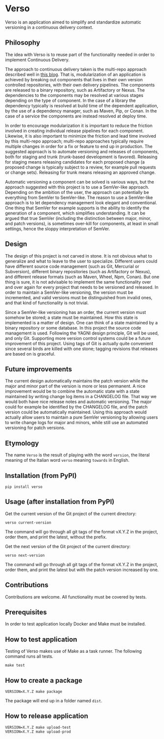 # Verso

Verso is an application aimed to simplify and standardize automatic
versioning in a continuous delivery context.

## Philosophy

The idea with Verso is to reuse part of the functionality needed in
order to implement Continuous Delivery.

The approach to continuous delivery taken is the multi-repo approach
described well in [this
blog](https://www.thoughtworks.com/insights/blog/architecting-continuous-delivery).
That is, modularization of an application is achieved by breaking out
components that lives in their own version controlled repositories,
with their own delivery pipelines. The components are released to a
binary repository, such as Artifactory or Nexus. The dependencies to
the components may be resolved at various stages depending on the type
of component. In the case of a library the dependency typically is
resolved at build time of the dependent application, by the use of a
dependency manager, such as Maven, Pip, or Conan. In the case of a
service the components are instead resolved at deploy time.

In order to encourage modularization it is important to reduce the
friction involved in creating individual release pipelines for each
component. Likewise, it is also important to minimize the friction and
lead time involved by this multi-repo approach; multi-repo approaches
typically require multiple changes in order for a fix or feature to
end up in production. The suggested approach is to automate versioning
and releases of components, both for staging and trunk (trunk-based
development is favored). Releasing for staging means releasing
candidates for each proposed change (a proposed change is typically
subject to a review, for example pull requests or change
sets). Releasing for trunk means releasing an approved change.

Automatic versioning a component can be solved is various ways, but
the approach suggested with this project is to use a SemVer-like
approach. Depending on the ambition of the user, the approach can
potentially be everything from SemVer to SemVer-like. The reason to
use a SemVer-like approach is to let dependency management look
elegant and conventional. One thing that SemVer for example supports
is the ability to identify the generation of a component, which
simplifies understanding. It can be argued that true SemVer (including
the distinction between major, minor, and patch versions), is
sometimes over-kill for components, at least in small settings, hence
the sloppy interpretation of SemVer.

## Design

The design of this project is not carved in stone. It is not obvious
what to generalize and what to leave to the user to
specialize. Different users could have different source code
management (such as Git, Mercurial or Subversion), different binary
repositories (such as Artifactory or Nexus), and different release
formats (such as Maven, Wheel, Npm, Conan). But one thing is sure, it
is not advisable to implement the same functionality over and over
again for every project that needs to be versioned and released. In
order to maintain a SemVer-like versioning, the version must be
incremented, and valid versions must be distinguished from invalid
ones, and that kind of functionality is not trivial.

Since a SemVer-like versioning has an order, the current version must
somehow be stored; a state must be maintained. How this state is
implemented is a matter of design. One can think of a state maintained
by a binary repository or some database. In this project the source
code management is used. Following the YAGNI design principle, Git
will be used, and only Git. Supporting more version control systems
could be a future improvement of this project. Using tags of Git is
actually quite convenient since several birds are killed with one
stone; tagging revisions that releases are based on is graceful.

## Future improvements

The current design automatically maintains the patch version while the
major and minor part of the version is more or less permanent. A nice
improvement would be to combine the automatic state with a state
maintained by writing change log items in a CHANGELOG file. That way
we would both have nice release notes and automatic versioning. The
major could for example be identified by the CHANGELOG file, and the
patch version could be automatically maintained. Using this approach
would actually allow users to maintain a pure SemVer versioning by
allowing users to write change logs for major and minors, while still
use an automated versioning for patch versions.

## Etymology

The name `Verso` is the result of playing with the word `version`, the
literal meaning of the Italian word `verso` meaning `towards` in
English.

## Installation (from PyPI)

    pip install verso

## Usage (after installation from PyPI)

Get the current version of the Git project of the current directory:

    verso current-version

The command will go through all git tags of the format vX.Y.Z in the
project, order them, and print the latest, without the prefix.

Get the next version of the Git project of the current directory:

    verso next-version

The command will go through all git tags of the format vX.Y.Z in the
project, order them, and print the latest but with the patch version
increased by one.

## Contributions

Contributions are welcome. All functionality must be covered by tests.

## Prerequisites

In order to test application locally Docker and Make must be
installed.

## How to test application

Testing of Verso makes use of Make as a task runner. The following
command runs all tests.

    make test

## How to create a package

    VERSION=X.Y.Z make package

The package will end up in a folder named `dist`.

## How to release application

    VERSION=X.Y.Z make upload-test
    VERSION=X.Y.Z make upload-prod

